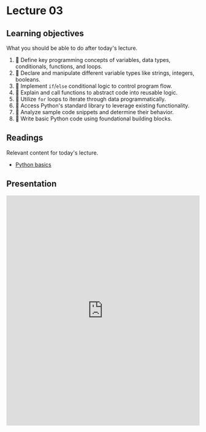 # Lecture 03

## Learning objectives

What you should be able to do after today's lecture.

1.  🐍 Define key programming concepts of variables, data types, conditionals, functions, and loops.
2.  🐍 Declare and manipulate different variable types like strings, integers, booleans.
3.  🐍 Implement `if`/`else` conditional logic to control program flow.
4.  🐍 Explain and call functions to abstract code into reusable logic.
5.  🐍 Utilize `for` loops to iterate through data programmatically.
6.  🐍 Access Python's standard library to leverage existing functionality.
7.  🐍 Analyze sample code snippets and determine their behavior.
8.  🐍 Write basic Python code using foundational building blocks.

## Readings

Relevant content for today's lecture.

-   [Python basics](../../../modules/intro/python-basics/)

## Presentation

<iframe src="https://slides.com/aalexmmaldonado/biosc1540-2024s-l03-pre/embed?byline=hidden&share=hidden" width="100%" height="600" title="biosc1540-2024s-L03-pre" scrolling="no" frameborder="0" webkitallowfullscreen mozallowfullscreen allowfullscreen></iframe>
